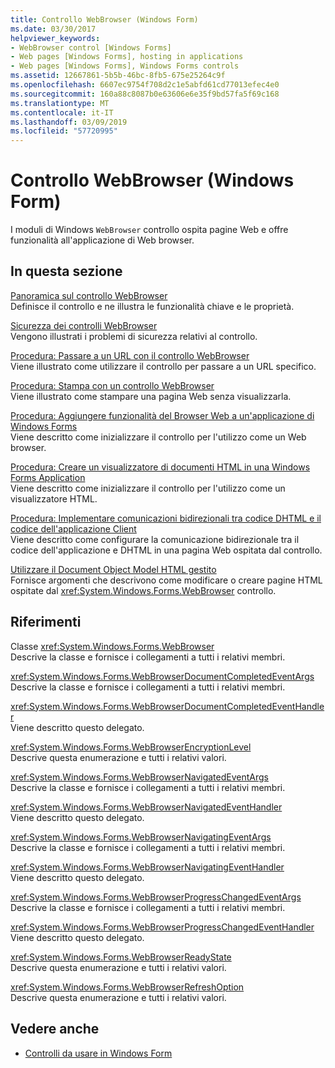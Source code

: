 ```yaml
---
title: Controllo WebBrowser (Windows Form)
ms.date: 03/30/2017
helpviewer_keywords:
- WebBrowser control [Windows Forms]
- Web pages [Windows Forms], hosting in applications
- Web pages [Windows Forms], Windows Forms controls
ms.assetid: 12667861-5b5b-46bc-8fb5-675e25264c9f
ms.openlocfilehash: 6607ec9754f708d2c1e5abfd61cd77013efec4e0
ms.sourcegitcommit: 160a88c8087b0e63606e6e35f9bd57fa5f69c168
ms.translationtype: MT
ms.contentlocale: it-IT
ms.lasthandoff: 03/09/2019
ms.locfileid: "57720995"
---
```

# <a name="webbrowser-control-windows-forms"></a>Controllo WebBrowser (Windows Form)
I moduli di Windows `WebBrowser` controllo ospita pagine Web e offre funzionalità all'applicazione di Web browser.  
  
## <a name="in-this-section"></a>In questa sezione  
 [Panoramica sul controllo WebBrowser](webbrowser-control-overview.md)  
 Definisce il controllo e ne illustra le funzionalità chiave e le proprietà.  
  
 [Sicurezza dei controlli WebBrowser](webbrowser-security.md)  
 Vengono illustrati i problemi di sicurezza relativi al controllo.  
  
 [Procedura: Passare a un URL con il controllo WebBrowser](how-to-navigate-to-a-url-with-the-webbrowser-control.md)  
 Viene illustrato come utilizzare il controllo per passare a un URL specifico.  
  
 [Procedura: Stampa con un controllo WebBrowser](how-to-print-with-a-webbrowser-control.md)  
 Viene illustrato come stampare una pagina Web senza visualizzarla.  
  
 [Procedura: Aggiungere funzionalità del Browser Web a un'applicazione di Windows Forms](how-to-add-web-browser-capabilities-to-a-windows-forms-application.md)  
 Viene descritto come inizializzare il controllo per l'utilizzo come un Web browser.  
  
 [Procedura: Creare un visualizzatore di documenti HTML in una Windows Forms Application](how-to-create-an-html-document-viewer-in-a-windows-forms-application.md)  
 Viene descritto come inizializzare il controllo per l'utilizzo come un visualizzatore HTML.  
  
 [Procedura: Implementare comunicazioni bidirezionali tra codice DHTML e il codice dell'applicazione Client](implement-two-way-com-between-dhtml-and-client.md)  
 Viene descritto come configurare la comunicazione bidirezionale tra il codice dell'applicazione e DHTML in una pagina Web ospitata dal controllo.  
  
 [Utilizzare il Document Object Model HTML gestito](using-the-managed-html-document-object-model.md)  
 Fornisce argomenti che descrivono come modificare o creare pagine HTML ospitate dal <xref:System.Windows.Forms.WebBrowser> controllo.  
  
## <a name="reference"></a>Riferimenti  
 Classe <xref:System.Windows.Forms.WebBrowser>  
 Descrive la classe e fornisce i collegamenti a tutti i relativi membri.  
  
 <xref:System.Windows.Forms.WebBrowserDocumentCompletedEventArgs>  
 Descrive la classe e fornisce i collegamenti a tutti i relativi membri.  
  
 <xref:System.Windows.Forms.WebBrowserDocumentCompletedEventHandler>  
 Viene descritto questo delegato.  
  
 <xref:System.Windows.Forms.WebBrowserEncryptionLevel>  
 Descrive questa enumerazione e tutti i relativi valori.  
  
 <xref:System.Windows.Forms.WebBrowserNavigatedEventArgs>  
 Descrive la classe e fornisce i collegamenti a tutti i relativi membri.  
  
 <xref:System.Windows.Forms.WebBrowserNavigatedEventHandler>  
 Viene descritto questo delegato.  
  
 <xref:System.Windows.Forms.WebBrowserNavigatingEventArgs>  
 Descrive la classe e fornisce i collegamenti a tutti i relativi membri.  
  
 <xref:System.Windows.Forms.WebBrowserNavigatingEventHandler>  
 Viene descritto questo delegato.  
  
 <xref:System.Windows.Forms.WebBrowserProgressChangedEventArgs>  
 Descrive la classe e fornisce i collegamenti a tutti i relativi membri.  
  
 <xref:System.Windows.Forms.WebBrowserProgressChangedEventHandler>  
 Viene descritto questo delegato.  
  
 <xref:System.Windows.Forms.WebBrowserReadyState>  
 Descrive questa enumerazione e tutti i relativi valori.  
  
 <xref:System.Windows.Forms.WebBrowserRefreshOption>  
 Descrive questa enumerazione e tutti i relativi valori.  
  
## <a name="see-also"></a>Vedere anche
- [Controlli da usare in Windows Form](controls-to-use-on-windows-forms.md)
